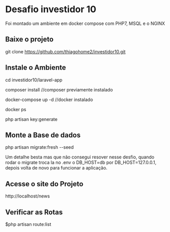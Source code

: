 # Desafio investidor 10

Foi montado um ambiente em docker compose com PHP7, MSQL e o NGINX

## Baixe o projeto

git clone https://github.com/thiagohome2/investidor10.git

## Instale o Ambiente

cd investidor10/laravel-app

composer install //composer previamente instalado

docker-compose up -d //docker instalado

docker ps

php artisan key:generate  


## Monte a Base de dados
php artisan migrate:fresh --seed

Um detalhe besta mas que não consegui resover nesse desfio, quando rodar o migrate troca la no .env o DB_HOST=db por DB_HOST=127.0.0.1, depois volta de novo para funcionar a aplicação.

## Acesse o site do Projeto
http://localhost/news

## Verificar as Rotas
$php artisan route:list 
